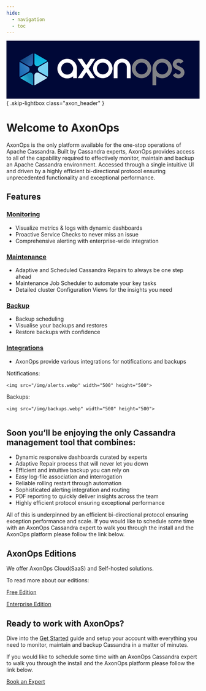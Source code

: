 ```yaml
---
hide:
  - navigation
  - toc
---
```


![](/img/AxonOps-RGB-Dark-web.png){ .skip-lightbox class="axon_header" }

# Welcome to AxonOps
AxonOps is the only platform available for the one-stop operations of Apache Cassandra. Built by Cassandra experts, AxonOps provides access to all of the capability required to effectively monitor, maintain and backup an Apache Cassandra environment. Accessed through a single intuitive UI and driven by a highly efficient bi-directional protocol ensuring unprecedented functionality and exceptional performance.

## Features
### [Monitoring](https://axonops.com/monitoring/)
- Visualize metrics & logs with dynamic dashboards
- Proactive Service Checks to never miss an issue
- Comprehensive alerting with enterprise-wide integration

### [Maintenance](https://axonops.com/cassandra-maintenance/)
- Adaptive and Scheduled Cassandra Repairs to always be one step ahead
- Maintenance Job Scheduler to automate your key tasks
- Detailed cluster Configuration Views for the insights you need

### [Backup](https://axonops.com/backup/)
- Backup scheduling
- Visualise your backups and restores
- Restore backups with confidence

### [Integrations](https://axonops.com/#integrations)
- AxonOps provide various integrations for notifications and backups

<div class="row">
  <div class="column"> 
    Notifications: 

    <img src="/img/alerts.webp" width="500" height="500">
  </div>
  <div class="column">
    Backups: 

    <img src="/img/backups.webp" width="500" height="500">
  </div>
</div>


<h2> Soon you’ll be enjoying the only Cassandra management tool that combines: </h2>

* Dynamic responsive dashboards curated by experts
* Adaptive Repair process that will never let you down
* Efficient and intuitive backup you can rely on
* Easy log-file association and interrogation
* Reliable rolling restart through automation
* Sophisticated alerting integration and routing
* PDF reporting to quickly deliver insights across the team
* Highly efficient protocol ensuring exceptional performance

All of this is underpinned by an efficient bi-directional protocol ensuring exception performance and scale.
If you would like to schedule some time with an AxonOps Cassandra expert to walk you through the install and the AxonOps platform please follow the link below.
<!-- 
* [**Metric Dashboard**](https://axonops.com/#features/) - The AxonOps dashboard is pre-configured and well laid out in order for you to easily visualise the performance of your multiple Cassandra clusters across all of your data centres,
* [**Logs and Events**](https://axonops.com/#features/) - AxonOps agents collect logs from log files, as well as internal Cassandra events such as “repair” and JMX calls.
* [**Service Checks**](https://axonops.com/#features/) - As a site reliability engineer, service checks and the RAG status dashboard gives you great confidence in how your platform is operating. Regular checks against your processes, open ports, service health can be quickly implemented and deployed with minimum setup.
* [**Alert Integrations**](https://axonops.com/#features/) - Alerts can be configured for multiple services including Slack, Pagerduty, SMTP, and generic webhooks.
* [**Adaptive Repairs**](https://axonops.com/#features/) - Cassandra repairs are essential for maintaining the data integrity across all replicas.
* [**Backup and Restore**](https://axonops.com/#features/) - There are very few Cassandra tools that allow to setup Cassandra data backups as easily as AxonOps. -->


## AxonOps Editions

We offer AxonOps Cloud(SaaS) and Self-hosted solutions.

To read more about our editions: 

[Free Edition](/editions/free_editions/)

[Enterprise Edition](/editions/enterprise_edition/)

## Ready to work with AxonOps? 

Dive into the [Get Started](/get_started/saas/) guide and setup your account with everything you need to monitor, maintain and backup Cassandra in a matter of minutes.

If you would like to schedule some time with an AxonOps Cassandra expert to walk you through the install and the AxonOps platform please follow the link below.

<a class="book_expert" href="https://axonops.com/book-an-expert/">Book an Expert</a>
